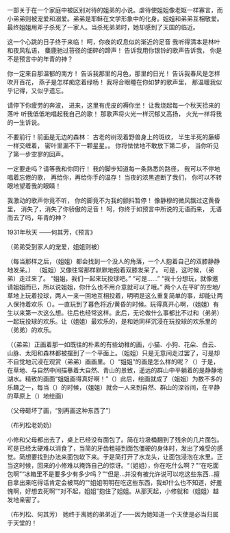 一部关于在一个家庭中被区别对待的姐弟的小说。虐待使姐姐像老妪一样寡言，而小弟弟则被宠爱和溺爱。弟弟是耶稣在文学形象中的化身。姐姐和弟弟互相敬爱。最终姐姐用斧子杀死了一家人。当杀死弟弟时，她却感到了天国的临近。


这一个心跳的日子终于来临！
呵，你夜的叹息似的渐近的足音
我听得清本是林叶和夜风私语，
麋鹿驰过苔径的细碎的蹄声！
告诉我用你银铃的歌声告诉我，
你是不是预言中的年青的神？

你一定来自那温郁的南方！
告诉我那里的月色，那里的日光！
告诉我春风是怎样吹开百花，
燕子是怎样痴恋着绿杨！
我将合眼睡在你如梦的歌声里，
那温暖我似乎记得，又似乎遗忘。

请停下你疲劳的奔波，
进来，这里有虎皮的褥你坐！
让我烧起每一个秋天拾来的落叶
听我低低地唱起我自己的歌！
那歌声将火光一样沉郁又高扬，
火光一样将我的一生诉说。

不要前行！前面是无边的森林：
古老的树现着野兽身上的斑纹，
半生半死的藤蟒一样交缠着，
密叶里漏不下一颗星星。。
你将怯怯地不敢放下第二步，
当你听见了第一步空寥的回声。

一定要走吗？请等我和你同行！
我的脚步知道每一条熟悉的路径，
我可以不停地唱着忘倦的歌，
再给你，再给你手的温存！
当夜的浓黑遮断了我们，
你可以不转眼地望着我的眼睛！

我激动的歌声你竟不听，
你的脚竟不为我的颤抖暂停！
像静穆的微风飘过这黄昏里，
消失了，消失了你骄傲的足音！
呵，你终于如预言中所说的无语而来，
无语而去了吗，年青的神？

1931年秋天
——何其芳，《预言》


（弟弟受到家人的宠爱，姐姐则被）

  （每当那样之后，（姐姐）都会找到一个没人的角落，一个人抱着自己的双膝静静地发呆。）
  （姐姐）又像往常那样默默地抱着双膝发呆了。 可是，这时候，（弟弟）走过来了。 
  “姐姐，我们一起来玩投球吧。”
  “可是……”
  “我十分想玩，就像邀请姐姐而已，所以说姐姐，你什么也不用介意就可以了哦。”
  两个人在平旷的空地/草地上玩着投球，两人一来一回地互相投着，明明是这么重复简单的事，却能让两人保持着欢乐（）。一直玩到了暮色将近/黄昏的时候。玩得真开心啊，（姐姐）有生以来第一次这么想。往后也经常这样。此后，无论做什么事都比不过和（弟弟）一起玩投球的欢乐。让（姐姐）最欢乐的，是和她同样沉浸在玩投球的欢乐里的（弟弟）的欢乐。


  （（弟弟）正画着那一如既往的朴素的有些幼稚的画，小猫、小狗、花朵、白云、山脉、太阳和森林都被摆到了一个平面上。（姐姐）只是无意间走过罢了，可是却不自觉地沉浸在观赏（弟弟）画画里。（）“姐姐”的画是怎么样的呢？（）于是，在草地、与自然中间描摹着大自然、青山的景致，遥远的群山中平躺着的是静静地湖水。精致的画面“姐姐画得真好啊！”（）此后，绘画就成了（姐姐）为数不多的乐趣之一，每当（）的时候，（姐姐）就会一人来到自然、群山的深谷间，在平静的草原上（）地绘画）
 

（父母砸坏了画，“别再画这种东西了”）


  （布列松老奶奶）


  小修和父母都出去了，桌上已经没有面包了。简在垃圾桶翻到了残余的几片面包。可是已经太硬难以消食了，当简的牙齿粗碰到面包僵硬的身体时，发出了难受的感觉。简想要找到办法来面包软下来。于是简打开了水龙头，让面包浸泡在水里。正当这时候，回来的小修难以掩饰自己的惊讶。“（姐姐），你在吃什么啊？”“在吃面包啊”“冰箱里不是要多少有多少吗？”“但是…并没有被允许说可以吃这些东西…擅自拿出来吃得话肯定会被骂的”“姐姐明明在吃这些东西，我却什么也不知道，好羞愧啊，好想去死啊”“对不起，姐姐”抱住了姐姐。从那天起，小修就和（姐姐）越发地亲密了。

（布列松、何其芳）
 她终于离她的弟弟近了——因为她知道一个天使是必当归属于天堂的！
